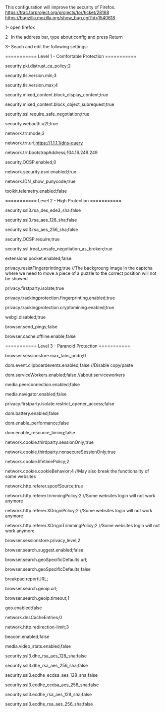 This configuration will improve the security of Firefox.
https://trac.torproject.org/projects/tor/ticket/28168
https://bugzilla.mozilla.org/show_bug.cgi?id=1540618

1- open firefox

2- In the address bar, type about:config and press Return

3- Seach and edit the following settings:


=========== Level 1 - Comfortable Protection ===========

security.pki.distrust_ca_policy;2

security.tls.version.min;3

security.tls.version.max;4

security.mixed_content.block_display_content;true

security.mixed_content.block_object_subrequest;true

security.ssl.require_safe_negotiation;true

security.webauth.u2f;true

network.trr.mode;3

network.trr.uri;https://1.1.1.1/dns-query

network.trr.bootstrapAddress;104.16.249.249

security.OCSP.enabled;0

network.security.esni.enabled;true

network.IDN_show_punycode;true

toolkit.telemetry.enabled;false


=========== Level 2 - High Protection ===========

security.ssl3.rsa_des_ede3_sha;false

security.ssl3.rsa_aes_128_sha;false

security.ssl3.rsa_aes_256_sha;false

security.OCSP.require;true

security.ssl.treat_unsafe_negotiation_as_broken;true

extensions.pocket.enabled;false

privacy.resistFingerprinting;true //The backgroung image in the captcha where we need to move a piece of a puzzle to the correct position will not be showed

privacy.firstparty.isolate;true

privacy.trackingprotection.fingerprinting.enabled;true

privacy.trackingprotection.cryptomining.enabled;true

webgl.disabled;true

browser.send_pings;false

browser.cache.offline.enable;false


=========== Level 3 - Paranoid Protection ===========

browser.sessionstore.max_tabs_undo;0

dom.event.clipboardevents.enabled;false //Disable copy/paste

dom.serviceWorkers.enabled;false //about:serviceworkers

media.peerconnection.enabled;false

media.navigator.enabled;false

privacy.firstparty.isolate.restrict_opener_access;false

dom.battery.enabled;false

dom.enable_performance;false

dom.enable_resource_timing;false

network.cookie.thirdparty.sessionOnly;true

network.cookie.thirdparty.nonsecureSessionOnly;true

network.cookie.lifetimePolicy;2

network.cookie.cookieBehavior;4 //May also break the functionality of some websites

network.http.referer.spoofSource;true

network.http.referer.trimmingPolicy;2 //Some websites login will not work anymore

network.http.referer.XOriginPolicy;2 //Some websites login will not work anymore

network.http.referer.XOriginTrimmingPolicy;2 //Some websites login will not work anymore

browser.sessionstore.privacy_level;2

browser.search.suggest.enabled;false

browser.search.geoSpecificDefaults.url;

browser.search.geoSpecificDefaults;false

breakpad.reportURL;

browser.search.geoip.url;

browser.search.geoip.timeout;1

geo.enabled;false

network.dnsCacheEntries;0

network.http.redirection-limit;3

beacon.enabled;false

media.video_stats.enabled;false

security.ssl3.dhe_rsa_aes_128_sha;false

security.ssl3.dhe_rsa_aes_256_sha;false

security.ssl3.ecdhe_ecdsa_aes_128_sha;false

security.ssl3.ecdhe_ecdsa_aes_256_sha;false

security.ssl3.ecdhe_rsa_aes_128_sha;false

security.ssl3.ecdhe_rsa_aes_256_sha;false
